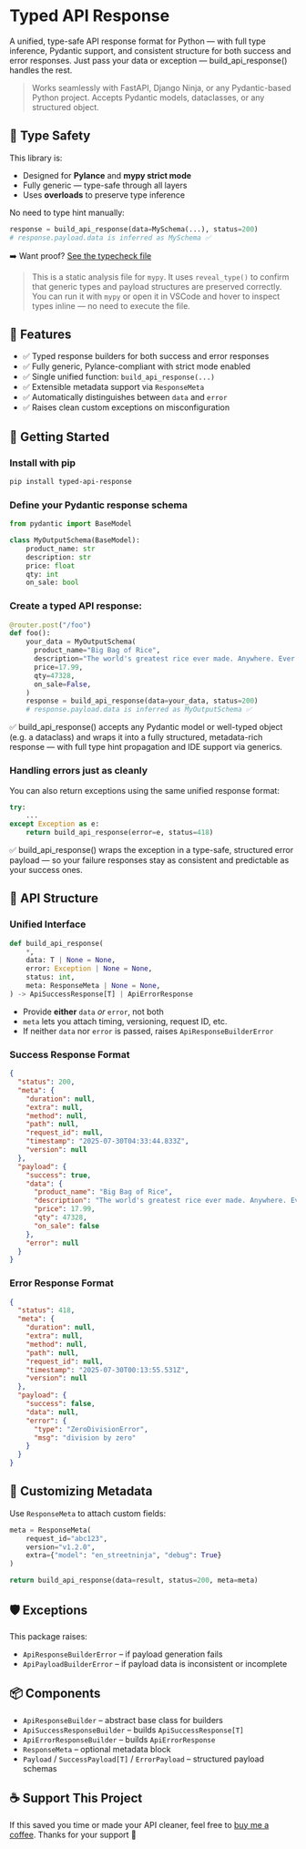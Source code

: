 # Typed API Response

A unified, type-safe API response format for Python — with full type inference, Pydantic support, and consistent structure for both success and error responses.
Just pass your data or exception — build_api_response() handles the rest.

> Works seamlessly with FastAPI, Django Ninja, or any Pydantic-based Python project.
> Accepts Pydantic models, dataclasses, or any structured object.


## 🧪 Type Safety

This library is:
- Designed for **Pylance** and **mypy strict mode**
- Fully generic — type-safe through all layers
- Uses **overloads** to preserve type inference

No need to type hint manually:

```python
response = build_api_response(data=MySchema(...), status=200)
# response.payload.data is inferred as MySchema ✅
```

➡️ Want proof? [See the typecheck file](tests/typecheck/mypy_typecheck.py)

> This is a static analysis file for `mypy`. It uses `reveal_type()` to confirm that generic types and payload structures are preserved correctly.  
> You can run it with `mypy` or open it in VSCode and hover to inspect types inline — no need to execute the file.


## 🔧 Features

- ✅ Typed response builders for both success and error responses
- ✅ Fully generic, Pylance-compliant with strict mode enabled
- ✅ Single unified function: `build_api_response(...)`
- ✅ Extensible metadata support via `ResponseMeta`
- ✅ Automatically distinguishes between `data` and `error`
- ✅ Raises clean custom exceptions on misconfiguration


## 🚀 Getting Started


### Install with **pip**

```bash
pip install typed-api-response
```


### Define your Pydantic response schema

```python
from pydantic import BaseModel

class MyOutputSchema(BaseModel):
    product_name: str
    description: str
    price: float
    qty: int
    on_sale: bool
```


### Create a typed API response:

```python
@router.post("/foo")
def foo():
    your_data = MyOutputSchema(
      product_name="Big Bag of Rice",
      description="The world's greatest rice ever made. Anywhere. Ever.",
      price=17.99,
      qty=47328,
      on_sale=False,
    )
    response = build_api_response(data=your_data, status=200)
    # response.payload.data is inferred as MyOutputSchema ✅
```

✅ build_api_response() accepts any Pydantic model or well-typed object (e.g. a dataclass) and wraps it into a fully structured, metadata-rich response — with full type hint propagation and IDE support via generics.


### Handling errors just as cleanly

You can also return exceptions using the same unified response format:

```python
try:
    ...
except Exception as e:
    return build_api_response(error=e, status=418)
```

✅ build_api_response() wraps the exception in a type-safe, structured error payload — so your failure responses stay as consistent and predictable as your success ones.


## 🧱 API Structure

### Unified Interface

```python
def build_api_response(
    *,
    data: T | None = None,
    error: Exception | None = None,
    status: int,
    meta: ResponseMeta | None = None,
) -> ApiSuccessResponse[T] | ApiErrorResponse
```

- Provide **either** `data` *or* `error`, not both
- `meta` lets you attach timing, versioning, request ID, etc.
- If neither `data` nor `error` is passed, raises `ApiResponseBuilderError`


### Success Response Format

```json
{
  "status": 200,
  "meta": {
    "duration": null,
    "extra": null,
    "method": null,
    "path": null,
    "request_id": null,
    "timestamp": "2025-07-30T04:33:44.833Z",
    "version": null
  },
  "payload": {
    "success": true,
    "data": {
      "product_name": "Big Bag of Rice",
      "description": "The world's greatest rice ever made. Anywhere. Ever.",
      "price": 17.99,
      "qty": 47328,
      "on_sale": false
    },
    "error": null
  }
}
```


### Error Response Format

```json
{
  "status": 418,
  "meta": {
    "duration": null,
    "extra": null,
    "method": null,
    "path": null,
    "request_id": null,
    "timestamp": "2025-07-30T00:13:55.531Z",
    "version": null
  },
  "payload": {
    "success": false,
    "data": null,
    "error": {
      "type": "ZeroDivisionError",
      "msg": "division by zero"
    }
  }
}
```


## 🧠 Customizing Metadata

Use `ResponseMeta` to attach custom fields:

```python
meta = ResponseMeta(
    request_id="abc123",
    version="v1.2.0",
    extra={"model": "en_streetninja", "debug": True}
)

return build_api_response(data=result, status=200, meta=meta)
```


## 🛡️ Exceptions

This package raises:

- `ApiResponseBuilderError` – if payload generation fails
- `ApiPayloadBuilderError` – if payload data is inconsistent or incomplete


## 📦 Components

- `ApiResponseBuilder` – abstract base class for builders
- `ApiSuccessResponseBuilder` – builds `ApiSuccessResponse[T]`
- `ApiErrorResponseBuilder` – builds `ApiErrorResponse`
- `ResponseMeta` – optional metadata block
- `Payload` / `SuccessPayload[T]` / `ErrorPayload` – structured payload schemas


## ☕ Support This Project

If this saved you time or made your API cleaner, feel free to [buy me a coffee](https://www.buymeacoffee.com/firstflush). Thanks for your support 🙏